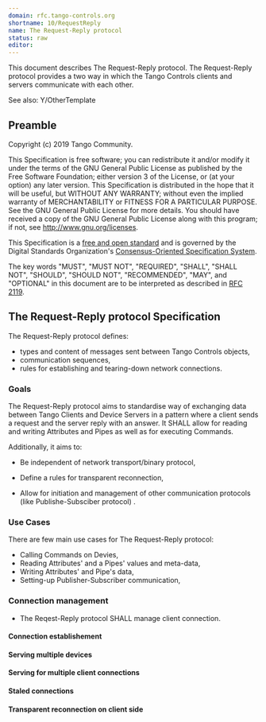 ```yaml
---
domain: rfc.tango-controls.org
shortname: 10/RequestReply
name: The Request-Reply protocol
status: raw
editor: 
---
```


This document describes The Request-Reply protocol. The Request-Reply protocol provides a two way in which the Tango 
Controls clients and servers communicate with each other.

See also: Y/OtherTemplate

## Preamble

Copyright (c) 2019 Tango Community.

This Specification is free software; you can redistribute it and/or modify it under the terms of the GNU General Public 
License as published by the Free Software Foundation; either version 3 of the License, or (at your option) any later 
version. This Specification is distributed in the hope that it will be useful, but WITHOUT ANY WARRANTY;
without even the implied warranty of MERCHANTABILITY or FITNESS FOR A PARTICULAR PURPOSE. See the GNU General Public 
License for more details. You should have received a copy of the GNU General Public License along with this program; 
if not, see <http://www.gnu.org/licenses>.

This Specification is a [free and open standard](http://www.digistan.org/open-standard:definition) and is governed by 
the Digital Standards Organization's [Consensus-Oriented Specification System](http://www.digistan.org/spec:1/COSS).

The key words "MUST", "MUST NOT", "REQUIRED", "SHALL", "SHALL NOT", "SHOULD", "SHOULD NOT", "RECOMMENDED", "MAY", 
and "OPTIONAL" in this document are to be interpreted as described in [RFC 2119](http://tools.ietf.org/html/rfc2119).

## The Request-Reply protocol Specification

The Request-Reply protocol defines:
* types and content of messages sent between Tango Controls objects,
* communication sequences,
* rules for establishing and tearing-down network connections.

### Goals

The Request-Reply protocol aims to standardise way of exchanging data between Tango Clients and Device Servers in 
a pattern where a client sends a request and the server reply with an answer. It SHALL allow for reading and writing 
Attributes and Pipes as well as for executing Commands.

Additionally, it aims to:

* Be independent of network transport/binary protocol,

* Define a rules for transparent reconnection,

* Allow for initiation and management of other communication protocols (like Publishe-Subsciber protocol) .

### Use Cases

There are few main use cases for The Request-Reply protocol:

* Calling Commands on Devies,
* Reading Attributes' and a Pipes' values and meta-data,
* Writing Attributes' and Pipe's data,
* Setting-up Publisher-Subscriber communication,

### Connection management

* The Reqest-Reply protocol SHALL manage client connection.

#### Connection establishement

#### Serving multiple devices 

#### Serving for multiple client connections

#### Staled connections

#### Transparent reconnection on client side
